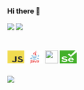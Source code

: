 ### Hi there 👋


<div>
  <!-- <a href="https://github.com/anuraghazra/github-readme-stats"> </a> -->
    <img height=200 align="center" src="https://github-readme-stats.vercel.app/api?username=Gui-Dias-Ferreira&theme=dracula" />
    <a style="display: inline_block" href="https://github.com/Gui-Dias-Ferreira/">
      <img height=200 align="center" src="https://github-readme-stats.vercel.app/api/top-langs?username=Gui-Dias-Ferreira&layout=compact&langs_count=8&card_width=320&theme=dracula" />
    </a>
</div>

##

<div style="display: inline_block"><br>
  <img align="center" height="30" width="40" src="https://github.com/devicons/devicon/blob/master/icons/javascript/javascript-original.svg"> 
  <img align="center" height="30" width="40" src="https://github.com/devicons/devicon/blob/master/icons/java/java-original-wordmark.svg">
  <img align="center" height="30" width="30" src="https://github.com/cypress-io/cypress-icons/blob/master/src/icons/icon_128x128.png">
  <img align="center" height="30" width="40" src="https://github.com/SeleniumHQ/heroku-selenium/blob/master/selenium-green.svg">
</div>

##

<div>
  <a href="https://www.linkedin.com/in/guilherme-dias-ferreira/" target="_blank"><img src="https://img.shields.io/badge/LinkedIn-0077B5?style=for-the-badge&logo=linkedin&logoColor=white"></a>
</div>

